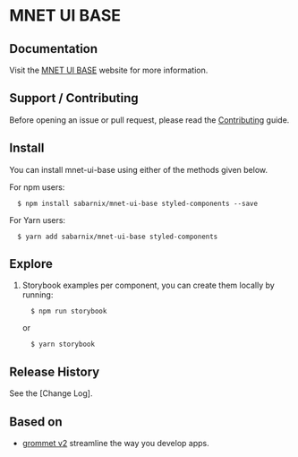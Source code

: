 # MNET UI BASE

## Documentation

Visit the [MNET UI BASE](https://mnet-ui-base.netlify.com) website for more information.

## Support / Contributing

Before opening an issue or pull request, please read the [Contributing](https://github.com/sabarnix/mnet-ui-base/blob/master/CONTRIBUTING.md) guide.

## Install

You can install mnet-ui-base using either of the methods given below.

For npm users:

```shell
  $ npm install sabarnix/mnet-ui-base styled-components --save
```

For Yarn users:

```shell
  $ yarn add sabarnix/mnet-ui-base styled-components
```

## Explore

1. Storybook examples per component, you can create them locally by running:

   ```shell
     $ npm run storybook
   ```

   or

   ```shell
     $ yarn storybook
   ```

## Release History

See the [Change Log].

## Based on

- [grommet v2](https://v2.grommet.io/) streamline the way you develop apps.